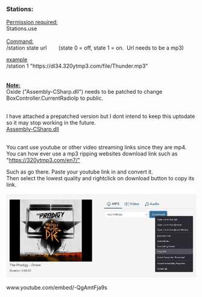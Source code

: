 <h3><strong>Stations:</strong></h3>
<p><span style="text-decoration: underline;">Permission required:</span><br />Stations.use<br /><br /><span style="text-decoration: underline;">Command:</span><br />/station state url&nbsp;&nbsp;&nbsp;&nbsp;&nbsp;&nbsp;&nbsp; (state 0 = off, state 1 = on.&nbsp; Url needs to be a mp3)</p>
<p><span style="text-decoration: underline;">example</span><br />/station 1 "https://dl34.320ytmp3.com/file/Thunder.mp3"<br /><br /><br /><span style="text-decoration: underline;"><strong>Note:</strong></span><br />Oxide ("Assembly-CSharp.dll") needs to be patched to change BoxController.CurrentRadioIp to public.<br /><img src="https://media.discordapp.net/attachments/758699308697649182/860518982866698280/unknown.png" alt="" /></p>
<p>I have attached a prepatched version but I dont intend to keep this uptodate so it may stop working in the future.<br /><a href="https://github.com/bmgjet/Stations/raw/main/Assembly-CSharp.dll">Assembly-CSharp.dll</a></p>
<p><br />You cant use youtube or other video streaming links since they are mp4.<br />You can how ever use a mp3 ripping websites download link such as "<a href="https://320ytmp3.com/en7/&quot;">https://320ytmp3.com/en7/"</a></p>
<p>Such as go there. Paste your youtube link in and convert it.<br />Then select the lowest quality and rightclick on download button to copy its link.<br /><img src="https://github.com/bmgjet/Stations/raw/main/sccc.jpg" alt="" /></p>
www.youtube.com/embed/-QgAmtFja9s
